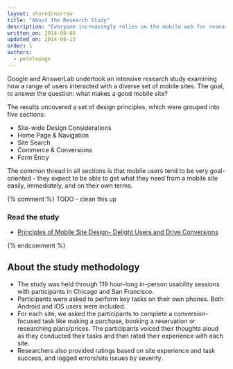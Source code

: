 ```yaml
---
layout: shared/narrow
title: "About the Research Study"
description: "Everyone increasingly relies on the mobile web for research and discovery, and it's vital for companies to have an effective mobile presence. But what makes a good mobile site?"  
written_on: 2014-08-08
updated_on: 2014-08-13
order: 1
authors:
  - petelepage
---
```


<p class="intro">
  Google and AnswerLab undertook an intensive research study examining how a range of users interacted with a diverse set of mobile sites.  The goal, to answer the question: what makes a good mobile site?
</p>

The results uncovered a set of design principles, which were grouped into 
five sections: 

* Site-wide Design Considerations
* Home Page &  Navigation 
* Site Search 
* Commerce & Conversions 
* Form Entry

The common thread in all sections is that mobile users tend to be very 
goal-oriented - they expect to be able to get what they need from a mobile 
site easily, immediately, and on their own terms. 

{% comment %}
TODO - clean this up
<div class="related-items  related-items--inline g-wide--pull-1  clear">
  <h3 class="related-items__title ">Read the study</h3>
  <div class="related-items__section clear">
    <ul class="related-items-list  related-items-list--inline list-reset">
      <li class="theme--principles">
        <p class="medium">
          <a href="https://www.google.com/think/multiscreen/whitepaper-sitedesign.html?utm_source=web-fundamentals&utm_term=chrome&utm_content=ux-landing&utm_campaign=web-fundamentals"> 
            Principles of Mobile Site Design- Delight Users and Drive Conversions
          </a>
        </p>
      </li>
    </ul>
  </div>
</div>
{% endcomment %}

## About the study methodology

* The study was held through 119 hour-long in-person usability sessions with 
  participants in Chicago and San Francisco.
* Participants were asked to perform key tasks on their own phones. Both Android 
  and iOS users were included.
* For each site, we asked the participants to complete a conversion-focused task 
  like making a purchase, booking a reservation or researching plans/prices. The 
  participants voiced their thoughts aloud as they conducted their tasks and 
  then rated their experience with each site.
* Researchers also provided ratings based on site experience and task success, 
  and logged errors/site issues by severity.


